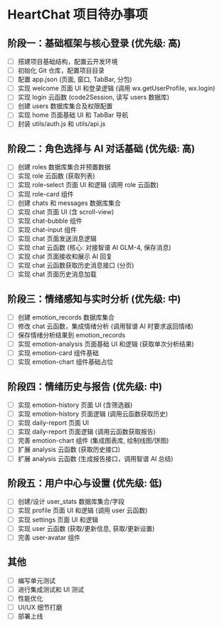 # HeartChat 项目待办事项

## 阶段一：基础框架与核心登录 (优先级: 高)

- [ ] 搭建项目基础结构，配置云开发环境
- [ ] 初始化 Git 仓库，配置项目目录
- [ ] 配置 app.json (页面, 窗口, TabBar, 分包)
- [ ] 实现 welcome 页面 UI 和登录逻辑 (调用 wx.getUserProfile, wx.login)
- [ ] 实现 login 云函数 (code2Session, 读写 users 数据库)
- [ ] 创建 users 数据库集合及权限配置
- [ ] 实现 home 页面基础 UI 和 TabBar 导航
- [ ] 封装 utils/auth.js 和 utils/api.js

## 阶段二：角色选择与 AI 对话基础 (优先级: 高)

- [ ] 创建 roles 数据库集合并预置数据
- [ ] 实现 role 云函数 (获取列表)
- [ ] 实现 role-select 页面 UI 和逻辑 (调用 role 云函数)
- [ ] 实现 role-card 组件
- [ ] 创建 chats 和 messages 数据库集合
- [ ] 实现 chat 页面 UI (含 scroll-view)
- [ ] 实现 chat-bubble 组件
- [ ] 实现 chat-input 组件
- [ ] 实现 chat 页面发送消息逻辑
- [ ] 实现 chat 云函数 (核心: 对接智谱 AI GLM-4, 保存消息)
- [ ] 实现 chat 页面接收和展示 AI 回复
- [ ] 实现 chat 云函数获取历史消息接口 (分页)
- [ ] 实现 chat 页面历史消息加载

## 阶段三：情绪感知与实时分析 (优先级: 中)

- [ ] 创建 emotion_records 数据库集合
- [ ] 修改 chat 云函数，集成情绪分析 (调用智谱 AI 时要求返回情绪)
- [ ] 保存情绪分析结果到 emotion_records
- [ ] 实现 emotion-analysis 页面基础 UI 和逻辑 (获取单次分析结果)
- [ ] 实现 emotion-card 组件基础
- [ ] 实现 emotion-chart 组件基础占位

## 阶段四：情绪历史与报告 (优先级: 中)

- [ ] 实现 emotion-history 页面 UI (含筛选器)
- [ ] 实现 emotion-history 页面逻辑 (调用云函数获取历史)
- [ ] 实现 daily-report 页面 UI
- [ ] 实现 daily-report 页面逻辑 (调用云函数获取报告)
- [ ] 完善 emotion-chart 组件 (集成图表库, 绘制线图/饼图)
- [ ] 扩展 analysis 云函数 (获取历史接口)
- [ ] 扩展 analysis 云函数 (生成报告接口，调用智谱 AI 总结)

## 阶段五：用户中心与设置 (优先级: 低)

- [ ] 创建/设计 user_stats 数据库集合/字段
- [ ] 实现 profile 页面 UI 和逻辑 (调用 user 云函数)
- [ ] 实现 settings 页面 UI 和逻辑
- [ ] 实现 user 云函数 (获取/更新信息, 获取/更新设置)
- [ ] 完善 user-avatar 组件

## 其他

- [ ] 编写单元测试
- [ ] 进行集成测试和 UI 测试
- [ ] 性能优化
- [ ] UI/UX 细节打磨
- [ ] 部署上线
